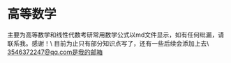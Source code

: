 # 高等数学
主要为高等数学和线性代数考研常用数学公式以md文件显示，如有任何纰漏，请联系我。感谢！\\
目前为止只有部分知识点写了，还有一些后续会添加上去\\
3546372247@qq.com是我的邮箱


